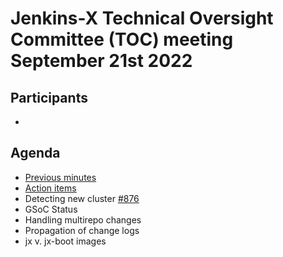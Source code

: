 # Jenkins-X Technical Oversight Committee (TOC) meeting September 21st 2022

## Participants

- <fill in>

## Agenda

- [Previous minutes](2022-09-07.md)
- [Action items](https://github.com/orgs/jenkins-x/projects/21/views/1)
- Detecting new cluster [#876](https://github.com/jenkins-x-plugins/jx-gitops/pull/876)
- GSoC Status
- Handling multirepo changes
- Propagation of change logs
- jx v. jx-boot images
